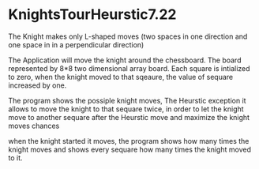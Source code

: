 # KnightsTourHeurstic7.22

The Knight makes only L-shaped moves (two spaces in one direction and one space in in a perpendicular direction)

The Application will move the knight around the chessboard. The board represented by 8*8 two dimensional array board. Each square is intialized to zero, when the knight moved to that sqeaure, the value of sequare increased by one.

The program shows the possiple knight moves, The Heurstic exception it allows to move the knight to that sequare twice, in order to let the knight move to another sequare after the Heurstic move and maximize the knight moves chances

when the knight started it moves, the program shows how many times the knight moves and shows every sequare how many times the knight moved to it.
